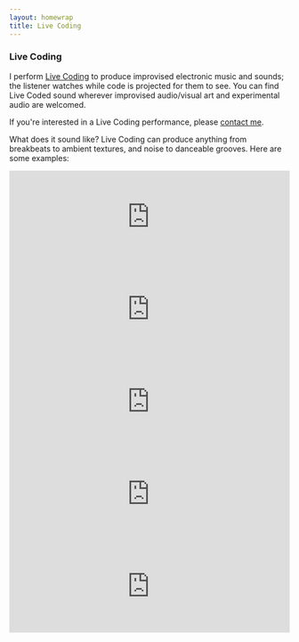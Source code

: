 ```yaml
---
layout: homewrap
title: Live Coding
---
```


<h3>Live Coding</h3>

<p>I perform <a href="http://en.wikipedia.org/wiki/Live_coding">Live Coding</a> 
	to produce improvised electronic music and sounds; the listener watches 
	while code is projected for them to see. You can find Live Coded sound 
	wherever improvised audio/visual art and experimental audio are welcomed.</p>

<p>If you're interested in a Live Coding performance, please 	
	<a href="contact.html">contact me</a>.</p>

<p>What does it sound like? Live Coding can produce anything from breakbeats
	to ambient textures, and noise to danceable grooves. Here are some
	examples:</p>

<iframe width="100%" height="166" scrolling="no" frameborder="no" src="https://w.soundcloud.com/player/?url=https%3A//api.soundcloud.com/tracks/127442915&amp;color=ff6600&amp;auto_play=false&amp;show_artwork=true"> </iframe>

<iframe width="100%" height="166" scrolling="no" frameborder="no" src="https://w.soundcloud.com/player/?url=https%3A//api.soundcloud.com/tracks/127279293&amp;color=ff6600&amp;auto_play=false&amp;show_artwork=true"> </iframe>

<iframe width="100%" height="166" scrolling="no" frameborder="no" src="https://w.soundcloud.com/player/?url=https%3A//api.soundcloud.com/tracks/127152161&amp;color=ff6600&amp;auto_play=false&amp;show_artwork=true"> </iframe>

<iframe width="100%" height="166" scrolling="no" frameborder="no" src="https://w.soundcloud.com/player/?url=https%3A//api.soundcloud.com/tracks/127138013&amp;color=ff6600&amp;auto_play=false&amp;show_artwork=true"> </iframe>

<iframe width="100%" height="166" scrolling="no" frameborder="no" src="https://w.soundcloud.com/player/?url=https%3A//api.soundcloud.com/tracks/127118976&amp;color=ff6600&amp;auto_play=false&amp;show_artwork=true"> </iframe>